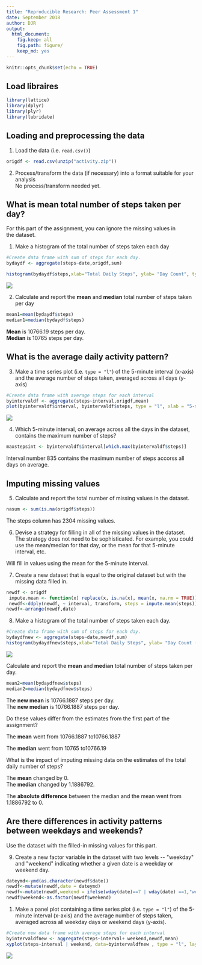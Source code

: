 ```yaml
---
title: "Reproducible Research: Peer Assessment 1"
date: September 2018
author: DJR
output:
  html_document: 
    fig.keep: all
    fig.path: figure/
    keep_md: yes
---
```



```r
knitr::opts_chunk$set(echo = TRUE)
```
## Load libraires

```r
library(lattice)
library(dplyr)
library(plyr)
library(lubridate)
```
## Loading and preprocessing the data
1. Load the data (i.e. `read.csv()`)  

```r
origdf <- read.csv(unzip("activity.zip"))
```
2. Process/transform the data (if necessary) into a format suitable for your analysis  
No process/transform needed yet.  

## What is mean total number of steps taken per day?
For this part of the assignment, you can ignore the missing values in  
the dataset.  
  
1. Make a histogram of the total number of steps taken each day  

```r
#Create data frame with sum of steps for each day.
bydaydf <- aggregate(steps~date,origdf,sum)

histogram(bydaydf$steps,xlab="Total Daily Steps", ylab= "Day Count", type= "count", nint=9)
```

![](PA1_template_files/figure-html/plot1-1.png)<!-- -->
  
2. Calculate and report the **mean** and **median** total number of steps taken per day  

```r
mean1=mean(bydaydf$steps)
median1=median(bydaydf$steps)
```

 **Mean** is 10766.19 steps per day.   
 **Median** is 10765 steps per day.   
        

## What is the average daily activity pattern?
3. Make a time series plot (i.e. `type = "l"`) of the 5-minute interval (x-axis) and the average number of steps taken, averaged across all days (y-axis)  

```r
#Create data frame with average steps for each interval
byintervaldf <- aggregate(steps~interval,origdf,mean)
plot(byintervaldf$interval, byintervaldf$steps, type = "l", xlab = "5-minute interval of the day", ylab= "average steps")
```

![](PA1_template_files/figure-html/plot2-1.png)<!-- -->

4. Which 5-minute interval, on average across all the days in the dataset, contains the maximum number of steps?  

```r
maxstepsint <- byintervaldf$interval[which.max(byintervaldf$steps)]
```

Interval number 835 contains the maximum number of steps accorss all days on average.  

## Imputing missing values  
5. Calculate and report the total number of missing values in the dataset.  

```r
nasum <- sum(is.na(origdf$steps))
```

The steps column has 2304 missing values.  

6. Devise a strategy for filling in all of the missing values in the dataset. The strategy does not need to be   sophisticated. For example, you could use the mean/median for that day, or the mean for that 5-minute interval, etc.   
  
Will fill in values using the mean for the 5-minute interval.

7. Create a new dataset that is equal to the original dataset but with the missing data filled in.  

```r
newdf <- origdf
 impute.mean <- function(x) replace(x, is.na(x), mean(x, na.rm = TRUE))
 newdf<-ddply(newdf, ~ interval, transform, steps = impute.mean(steps))
newdf<-arrange(newdf,date)
```

8. Make a histogram of the total number of steps taken each day. 

```r
#Create data frame with sum of steps for each day.
bydaydfnew <- aggregate(steps~date,newdf,sum)
histogram(bydaydfnew$steps,xlab="Total Daily Steps", ylab= "Day Count (New)", type= "count", nint=9)
```

![](PA1_template_files/figure-html/plot3-1.png)<!-- -->

Calculate and report the **mean** and **median** total number of steps taken per day.  

```r
mean2=mean(bydaydfnew$steps)
median2=median(bydaydfnew$steps)
```

 The **new mean** is 10766.1887 steps per day.   
 The **new median** is 10766.1887 steps per day. 

Do these values differ from the estimates from the first part of the assignment? 

The **mean** went from 10766.1887 to10766.1887  

The **median** went from 10765 to10766.19  


What is the impact of imputing missing data on the estimates of the total daily number of steps? 

The **mean** changed by  0.  
The **median** changed by  1.1886792. 

The **absolute difference** between the median and the mean went from 1.1886792 to 0.    

## Are there differences in activity patterns between weekdays and weekends?

Use the dataset with the filled-in missing values for this part. 

9. Create a new factor variable in the dataset with two levels -- "weekday" and "weekend" indicating whether a given date is a weekday or weekend day.  


```r
dateymd<-ymd(as.character(newdf$date))
newdf<-mutate(newdf,date = dateymd)
newdf<-mutate(newdf,weekend = ifelse(wday(date)==7 | wday(date) ==1,"weekend","weekday"))
newdf$weekend<-as.factor(newdf$weekend)
```

1. Make a panel plot containing a time series plot (i.e. `type = "l"`) of the 5-minute interval (x-axis) and the   average number of steps taken, averaged across all weekday days or weekend days (y-axis).   

```r
#Create new data frame with average steps for each interval
byintervaldfnew <- aggregate(steps~interval+ weekend,newdf,mean)
xyplot(steps~interval | weekend, data=byintervaldfnew , type = "l", layout= c(1,2), xlab = "5-minute interval of the day", ylab= "average steps")
```

![](PA1_template_files/figure-html/plot4-1.png)<!-- -->


